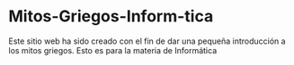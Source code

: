 # Mitos-Griegos-Inform-tica
Este sitio web ha sido creado con el fin de dar una pequeña introducción a los mitos griegos. Esto es para la materia de Informática 
